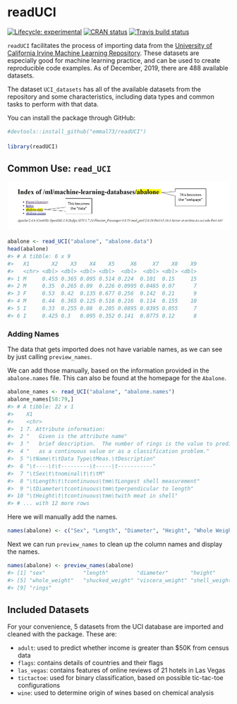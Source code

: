 
<!-- README.md is generated from README.Rmd. Please edit that file -->

# readUCI

<!-- badges: start -->

[![Lifecycle:
experimental](https://img.shields.io/badge/lifecycle-experimental-orange.svg)](https://www.tidyverse.org/lifecycle/#experimental)
[![CRAN
status](https://www.r-pkg.org/badges/version/readUCI)](https://CRAN.R-project.org/package=readUCI)
[![Travis build
status](https://travis-ci.org/emmal73/readUCI.svg?branch=master)](https://travis-ci.org/emmal73/readUCI)
<!-- badges: end -->

`readUCI` facilitates the process of importing data from the [University
of California Irvine Machine Learning
Repository](https://archive.ics.uci.edu/ml/datasets.php). These datasets
are especially good for machine learning practice, and can be used to
create reproducible code examples. As of December, 2019, there are 488
available datasets.

The dataset `UCI_datasets` has all of the available datasets from the
repository and some characteristics, including data types and common
tasks to perform with that data.

You can install the package through GitHub:

``` r
#devtools::install_github("emmal73/readUCI")

library(readUCI)
```

## Common Use: `read_UCI`

![Abalone](inst/abalone_annotated.jpg)

``` r
abalone <- read_UCI("abalone", "abalone.data")
head(abalone)
#> # A tibble: 6 x 9
#>   X1       X2    X3    X4    X5     X6     X7    X8    X9
#>   <chr> <dbl> <dbl> <dbl> <dbl>  <dbl>  <dbl> <dbl> <dbl>
#> 1 M     0.455 0.365 0.095 0.514 0.224  0.101  0.15     15
#> 2 M     0.35  0.265 0.09  0.226 0.0995 0.0485 0.07      7
#> 3 F     0.53  0.42  0.135 0.677 0.256  0.142  0.21      9
#> 4 M     0.44  0.365 0.125 0.516 0.216  0.114  0.155    10
#> 5 I     0.33  0.255 0.08  0.205 0.0895 0.0395 0.055     7
#> 6 I     0.425 0.3   0.095 0.352 0.141  0.0775 0.12      8
```

### Adding Names

The data that gets imported does not have variable names, as we can see
by just calling `preview_names`.

We can add those manually, based on the information provided in the
`abalone.names` file. This can also be found at the homepage for the
`Abalone`.

``` r
abalone_names <- read_UCI("abalone", "abalone.names")
abalone_names[58:79,]
#> # A tibble: 22 x 1
#>    X1                                                                      
#>    <chr>                                                                   
#>  1 7. Attribute information:                                               
#>  2 "   Given is the attribute name"                                        
#>  3 "   brief description.  The number of rings is the value to predict: ei~
#>  4 "   as a continuous value or as a classification problem."              
#>  5 "\tName\t\tData Type\tMeas.\tDescription"                               
#>  6 "\t----\t\t---------\t-----\t-----------"                               
#>  7 "\tSex\t\tnominal\t\t\tM"                                               
#>  8 "\tLength\t\tcontinuous\tmm\tLongest shell measurement"                 
#>  9 "\tDiameter\tcontinuous\tmm\tperpendicular to length"                   
#> 10 "\tHeight\t\tcontinuous\tmm\twith meat in shell"                        
#> # ... with 12 more rows
```

Here we will manually add the names.

``` r
names(abalone) <- c("Sex", "Length", "Diameter", "Height", "Whole Weight", "Shucked Weight", "Viscera Weight", "Shell Weight", "Rings")
```

Next we can run `preview_names` to clean up the column names and display
the names.

``` r
names(abalone) <- preview_names(abalone)
#> [1] "sex"            "length"         "diameter"       "height"        
#> [5] "whole_weight"   "shucked_weight" "viscera_weight" "shell_weight"  
#> [9] "rings"
```

## Included Datasets

For your convenience, 5 datasets from the UCI database are imported and
cleaned with the package. These are:

  - `adult`: used to predict whether income is greater than $50K from
    census data
  - `flags`: contains details of countries and their flags
  - `las_vegas`: contains features of online reviews of 21 hotels in Las
    Vegas
  - `tictactoe`: used for binary classification, based on possible
    tic-tac-toe configurations
  - `wine`: used to determine origin of wines based on chemical analysis
